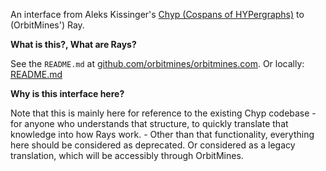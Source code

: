 An interface from Aleks Kissinger's [Chyp (Cospans of HYPergraphs)](https://github.com/akissinger/chyp) to (OrbitMines') Ray.

**What is this?, What are Rays?**

See the `README.md` at [github.com/orbitmines/orbitmines.com](https://github.com/orbitmines/orbitmines.com). Or locally: [README.md](../../../../README.md)

**Why is this interface here?**

Note that this is mainly here for reference to the existing Chyp codebase - for anyone who understands that structure, to quickly translate that knowledge into how Rays work. - Other than that functionality, everything here should be considered as deprecated. Or considered as a legacy translation, which will be accessibly through OrbitMines.